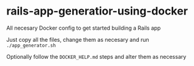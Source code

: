 # rails-app-generatior-using-docker

All necesary Docker config to get started building a Rails app

Just copy all the files, change them as necesary and run `./app_generator.sh`

Optionally follow the `DOCKER_HELP.md` steps and alter them as necessary
